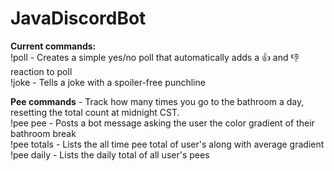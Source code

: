 # JavaDiscordBot

**Current commands:** <br />
!poll - Creates a simple yes/no poll that automatically adds a 👍 and 👎 reaction to poll <br />
!joke - Tells a joke with a spoiler-free punchline

**Pee commands** - Track how many times you go to the bathroom a day, resetting the total count at midnight CST. <br />
!pee pee - Posts a bot message asking the user the color gradient of their bathroom break <br />
!pee totals - Lists the all time pee total of user's along with average gradient <br />
!pee daily - Lists the daily total of all user's pees 
